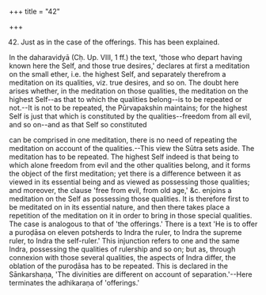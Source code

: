 +++
title = "42"

+++


42. Just as in the case of the offerings. This has been explained.

In the daharavidyā (Cḥ. Up. VIII, 1 ff.) the text, 'those who depart having known here the Self, and those true desires,' declares at first a meditation on the small ether, i.e. the highest Self, and separately therefrom a meditation on its qualities, viz. true desires, and so on. The doubt here arises whether, in the meditation on those qualities, the meditation on the highest Self--as that to which the qualities belong--is to be repeated or not.--It is not to be repeated, the Pūrvapakshin maintains; for the highest Self is just that which is constituted by the qualities--freedom from all evil, and so on--and as that Self so constituted

can be comprised in one meditation, there is no need of repeating the meditation on account of the qualities.--This view the Sūtra sets aside. The meditation has to be repeated. The highest Self indeed is that being to which alone freedom from evil and the other qualities belong, and it forms the object of the first meditation; yet there is a difference between it as viewed in its essential being and as viewed as possessing those qualities; and moreover, the clause 'free from evil, from old age,' &c. enjoins a meditation on the Self as possessing those qualities. It is therefore first to be meditated on in its essential nature, and then there takes place a repetition of the meditation on it in order to bring in those special qualities. The case is analogous to that of 'the offerings.' There is a text 'He is to offer a puroḍāsa on eleven potsherds to Indra the ruler, to Indra the supreme ruler, to Indra the self-ruler.' This injunction refers to one and the same Indra, possessing the qualities of rulership and so on; but as, through connexion with those several qualities, the aspects of Indra differ, the oblation of the puroḍāsa has to be repeated. This is declared in the Sānkarshaṇa, 'The divinities are different on account of separation.'--Here terminates the adhikaraṇa of 'offerings.'

